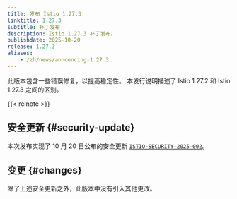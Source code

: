 ```yaml
---
title: 发布 Istio 1.27.3
linktitle: 1.27.3
subtitle: 补丁发布
description: Istio 1.27.3 补丁发布。
publishdate: 2025-10-20
release: 1.27.3
aliases:
    - /zh/news/announcing-1.27.3
---
```


此版本包含一些错误修复，以提高稳定性。
本发行说明描述了 Istio 1.27.2 和 Istio 1.27.3 之间的区别。

{{< relnote >}}

## 安全更新 {#security-update}

本次发布实现了 10 月 20 日公布的安全更新
[`ISTIO-SECURITY-2025-002`](/zh/news/security/istio-security-2025-002)。

## 变更 {#changes}

除了上述安全更新之外，此版本中没有引入其他更改。
